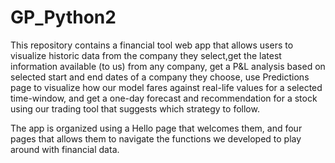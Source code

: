 ﻿# GP_Python2

This repository contains a financial tool web app that allows users to visualize historic data from the company they select,get the latest information available (to us) from any company, get a P&L analysis based on selected start and end dates of a company they choose, use Predictions page to visualize how our model fares against real-life values for a selected time-window, and get a one-day forecast and recommendation for a stock using our trading tool that suggests which strategy to follow.

The app is organized using a Hello page that welcomes them, and four pages that allows them to navigate the functions we developed to play around with financial data.
